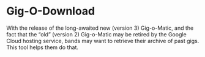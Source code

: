# Gig-O-Download

With the release of the long-awaited new (version 3) Gig-o-Matic, and the fact that the “old” (version 2) Gig-o-Matic may be retired by the Google Cloud hosting service, bands may want to retrieve their archive of past gigs. This tool helps them do that.